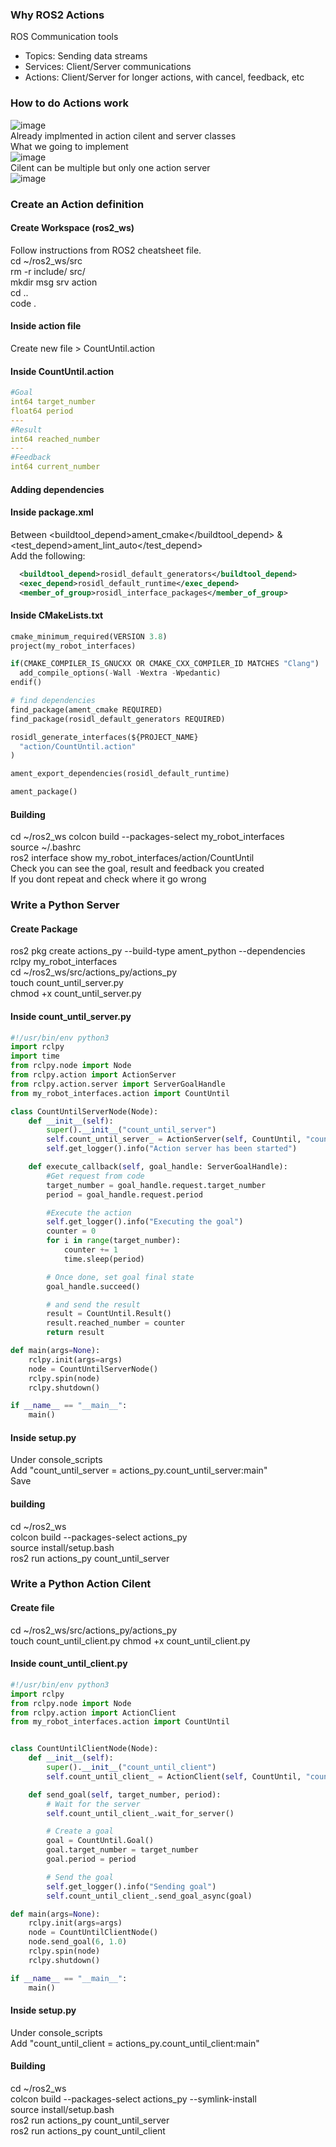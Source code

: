 ### **Why ROS2 Actions**  
ROS Communication tools
- Topics: Sending data streams
- Services: Client/Server communications
- Actions: Client/Server for longer actions, with cancel, feedback, etc  

### **How to do Actions work**  
![image](https://github.com/user-attachments/assets/4729b1be-6e01-49f5-9bf1-e4c0c6dc43c0)  
Already implmented in action cilent and server classes  
What we going to implement  
![image](https://github.com/user-attachments/assets/1c267627-192b-4b69-b258-2c790d8b7310)  
Cilent can be multiple but only one action server  
![image](https://github.com/user-attachments/assets/b25f736d-5fd7-4e23-a27b-a8d69549f40f)


### **Create an Action definition**  
#### **Create Workspace (ros2_ws)**  
Follow instructions from ROS2 cheatsheet file.  
cd ~/ros2_ws/src  
rm -r include/ src/  
mkdir msg srv action  
cd ..  
code .  

#### **Inside action file**  
Create new file > CountUntil.action

#### **Inside CountUntil.action**  
```yaml
#Goal
int64 target_number
float64 period
---
#Result
int64 reached_number
---
#Feedback
int64 current_number
```

#### **Adding dependencies**  
#### **Inside package.xml**  
Between <buildtool_depend>ament_cmake</buildtool_depend> & <test_depend>ament_lint_auto</test_depend>   
Add the following:  
```xml
  <buildtool_depend>rosidl_default_generators</buildtool_depend>
  <exec_depend>rosidl_default_runtime</exec_depend>
  <member_of_group>rosidl_interface_packages</member_of_group>
```

#### **Inside CMakeLists.txt**  
```python
cmake_minimum_required(VERSION 3.8)
project(my_robot_interfaces)

if(CMAKE_COMPILER_IS_GNUCXX OR CMAKE_CXX_COMPILER_ID MATCHES "Clang")
  add_compile_options(-Wall -Wextra -Wpedantic)
endif()

# find dependencies
find_package(ament_cmake REQUIRED)
find_package(rosidl_default_generators REQUIRED)

rosidl_generate_interfaces(${PROJECT_NAME}
  "action/CountUntil.action"
)

ament_export_dependencies(rosidl_default_runtime)

ament_package()
```

#### **Building**  
cd ~/ros2_ws
colcon build --packages-select my_robot_interfaces  
source ~/.bashrc  
ros2 interface show my_robot_interfaces/action/CountUntil  
Check you can see the goal, result and feedback you created  
If you dont repeat and check where it go wrong  

### **Write a Python Server**    
#### **Create Package**  
ros2 pkg create actions_py --build-type ament_python  --dependencies rclpy my_robot_interfaces  
cd ~/ros2_ws/src/actions_py/actions_py  
touch count_until_server.py  
chmod +x count_until_server.py  
#### **Inside count_until_server.py**  
```python
#!/usr/bin/env python3
import rclpy
import time
from rclpy.node import Node
from rclpy.action import ActionServer
from rclpy.action.server import ServerGoalHandle
from my_robot_interfaces.action import CountUntil

class CountUntilServerNode(Node):
    def __init__(self):
        super().__init__("count_until_server")
        self.count_until_server_ = ActionServer(self, CountUntil, "count_until", execute_callback=self.execute_callback)
        self.get_logger().info("Action server has been started")

    def execute_callback(self, goal_handle: ServerGoalHandle):
        #Get request from code
        target_number = goal_handle.request.target_number  
        period = goal_handle.request.period

        #Execute the action
        self.get_logger().info("Executing the goal")
        counter = 0
        for i in range(target_number):
            counter += 1
            time.sleep(period)

        # Once done, set goal final state
        goal_handle.succeed()

        # and send the result
        result = CountUntil.Result()
        result.reached_number = counter
        return result

def main(args=None):
    rclpy.init(args=args)
    node = CountUntilServerNode()
    rclpy.spin(node)
    rclpy.shutdown()

if __name__ == "__main__":
    main()
```

#### **Inside setup.py**  
Under console_scripts  
Add "count_until_server = actions_py.count_until_server:main"  
Save  

#### **building**
cd ~/ros2_ws  
colcon build --packages-select actions_py  
source install/setup.bash  
ros2 run actions_py count_until_server  

### **Write a Python Action Cilent**  
#### **Create file**  
cd ~/ros2_ws/src/actions_py/actions_py  
touch count_until_client.py
chmod +x count_until_client.py

#### **Inside count_until_client.py**  
```python
#!/usr/bin/env python3
import rclpy
from rclpy.node import Node
from rclpy.action import ActionClient
from my_robot_interfaces.action import CountUntil


class CountUntilClientNode(Node):
    def __init__(self):
        super().__init__("count_until_client")
        self.count_until_client_ = ActionClient(self, CountUntil, "count_until")

    def send_goal(self, target_number, period):
        # Wait for the server
        self.count_until_client_.wait_for_server()

        # Create a goal
        goal = CountUntil.Goal()
        goal.target_number = target_number
        goal.period = period

        # Send the goal
        self.get_logger().info("Sending goal")
        self.count_until_client_.send_goal_async(goal)

def main(args=None):
    rclpy.init(args=args)
    node = CountUntilClientNode()
    node.send_goal(6, 1.0)
    rclpy.spin(node)
    rclpy.shutdown()

if __name__ == "__main__":
    main()
```

#### **Inside setup.py**  
Under console_scripts  
Add "count_until_client = actions_py.count_until_client:main"

#### **Building**  
cd ~/ros2_ws  
colcon build --packages-select actions_py --symlink-install  
source install/setup.bash  
ros2 run actions_py count_until_server  
ros2 run actions_py count_until_client  

